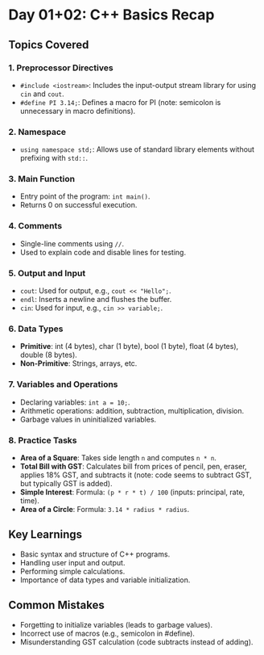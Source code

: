 # Day 01+02: C++ Basics Recap

## Topics Covered

### 1. Preprocessor Directives

- `#include <iostream>`: Includes the input-output stream library for using `cin` and `cout`.
- `#define PI 3.14;`: Defines a macro for PI (note: semicolon is unnecessary in macro definitions).

### 2. Namespace

- `using namespace std;`: Allows use of standard library elements without prefixing with `std::`.

### 3. Main Function

- Entry point of the program: `int main()`.
- Returns 0 on successful execution.

### 4. Comments

- Single-line comments using `//`.
- Used to explain code and disable lines for testing.

### 5. Output and Input

- `cout`: Used for output, e.g., `cout << "Hello";`.
- `endl`: Inserts a newline and flushes the buffer.
- `cin`: Used for input, e.g., `cin >> variable;`.

### 6. Data Types

- **Primitive**: int (4 bytes), char (1 byte), bool (1 byte), float (4 bytes), double (8 bytes).
- **Non-Primitive**: Strings, arrays, etc.

### 7. Variables and Operations

- Declaring variables: `int a = 10;`.
- Arithmetic operations: addition, subtraction, multiplication, division.
- Garbage values in uninitialized variables.

### 8. Practice Tasks

- **Area of a Square**: Takes side length `n` and computes `n * n`.
- **Total Bill with GST**: Calculates bill from prices of pencil, pen, eraser, applies 18% GST, and subtracts it (note: code seems to subtract GST, but typically GST is added).
- **Simple Interest**: Formula: `(p * r * t) / 100` (inputs: principal, rate, time).
- **Area of a Circle**: Formula: `3.14 * radius * radius`.

## Key Learnings

- Basic syntax and structure of C++ programs.
- Handling user input and output.
- Performing simple calculations.
- Importance of data types and variable initialization.

## Common Mistakes

- Forgetting to initialize variables (leads to garbage values).
- Incorrect use of macros (e.g., semicolon in #define).
- Misunderstanding GST calculation (code subtracts instead of adding).
